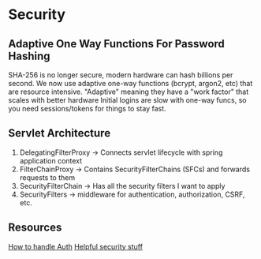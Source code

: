 # Security

## Adaptive One Way Functions For Password Hashing

SHA-256 is no longer secure, modern hardware can hash billions per second.
We now use adaptive one-way functions (bcrypt, argon2, etc) that are resource intensive.
"Adaptive" meaning they have a "work factor" that scales with better hardware
Initial logins are slow with one-way funcs, so you need sessions/tokens for things to stay fast.

## Servlet Architecture

1. DelegatingFilterProxy -> Connects servlet lifecycle with spring application context
2. FilterChainProxy -> Contains SecurityFilterChains (SFCs) and forwards requests to them
3. SecurityFilterChain -> Has all the security filters I want to apply
4. SecurityFilters -> middleware for authentication, authorization, CSRF, etc.

## Resources

[How to handle Auth](https://stackoverflow.com/questions/75571606)
[Helpful security stuff](https://www.youtube.com/watch?v=fZwYYD7La4I)
